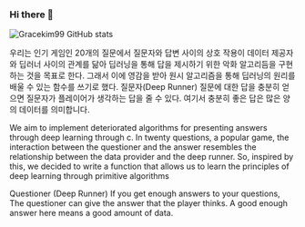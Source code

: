 ### Hi there 👋

<!--
**GraceKim99/Gracekim99** is a ✨ _special_ ✨ repository because its `README.md` (this file) appears on your GitHub profile.

Here are some ideas to get you started:

- 🔭 I’m currently working on ...
- 🌱 I’m currently learning ...
- 👯 I’m looking to collaborate on ...
- 🤔 I’m looking for help with ...
- 💬 Ask me about ...
- 📫 How to reach me: ...
- 😄 Pronouns: ...
- ⚡ Fun fact: ...
-->
![Gracekim99 GitHub stats](https://github-readme-stats.vercel.app/api?username=Gracekim99&show_icons=true)

우리는 인기 게임인 20개의 질문에서 질문자와 답변 사이의 상호 작용이 데이터 제공자와 딥러너 사이의 관계를 닮아 딥러닝을 통해 답을 제시하기 위한 악화 알고리듬을 구현하는 것을 목표로 한다. 그래서 이에 영감을 받아 원시 알고리즘을 통해 딥러닝의 원리를 배울 수 있는 함수를 쓰기로 했다. 질문자(Deep Runner) 질문에 대한 답을 충분히 얻으면 질문자가 플레이어가 생각하는 답을 줄 수 있다. 여기서 충분히 좋은 답은 많은 양의 데이터를 의미합니다.

We aim to implement deteriorated algorithms for presenting answers through deep learning through c.
In twenty questions, a popular game, the interaction between the questioner and the answer resembles the relationship between the data provider and the deep runner.
So, inspired by this, we decided to write a function that allows us to learn the principles of deep learning through primitive algorithms

Questioner (Deep Runner) If you get enough answers to your questions,
The questioner can give the answer that the player thinks.
A good enough answer here means a good amount of data.
